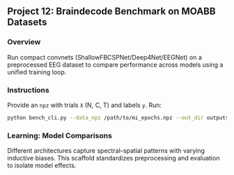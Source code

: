 ## Project 12: Braindecode Benchmark on MOABB Datasets

### Overview
Run compact convnets (ShallowFBCSPNet/Deep4Net/EEGNet) on a preprocessed EEG dataset to compare performance across models using a unified training loop.

### Instructions
Provide an `npz` with trials `X` (N, C, T) and labels `y`. Run:
```bash
python bench_cli.py --data_npz /path/to/mi_epochs.npz --out_dir outputs/bench
```

### Learning: Model Comparisons
Different architectures capture spectral–spatial patterns with varying inductive biases. This scaffold standardizes preprocessing and evaluation to isolate model effects.

